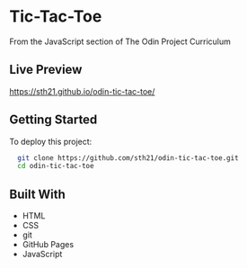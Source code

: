 # Tic-Tac-Toe

From the JavaScript section of The Odin Project Curriculum

## Live Preview

https://sth21.github.io/odin-tic-tac-toe/

## Getting Started

To deploy this project:

```bash
  git clone https://github.com/sth21/odin-tic-tac-toe.git
  cd odin-tic-tac-toe
```

## Built With

- HTML
- CSS
- git
- GitHub Pages
- JavaScript
